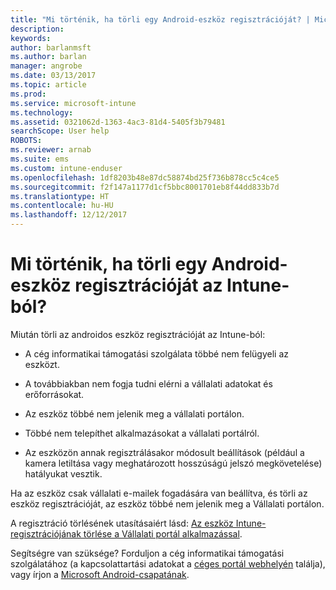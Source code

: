 ```yaml
---
title: "Mi történik, ha törli egy Android-eszköz regisztrációját? | Microsoft Docs"
description: 
keywords: 
author: barlanmsft
ms.author: barlan
manager: angrobe
ms.date: 03/13/2017
ms.topic: article
ms.prod: 
ms.service: microsoft-intune
ms.technology: 
ms.assetid: 0321062d-1363-4ac3-81d4-5405f3b79481
searchScope: User help
ROBOTS: 
ms.reviewer: arnab
ms.suite: ems
ms.custom: intune-enduser
ms.openlocfilehash: 1df8203b48e87dc58874bd25f736b878cc5c4ce5
ms.sourcegitcommit: f2f147a1177d1cf5bbc8001701eb8f44dd833b7d
ms.translationtype: HT
ms.contentlocale: hu-HU
ms.lasthandoff: 12/12/2017
---
```

# <a name="what-happens-if-you-unenroll-your-android-device-from-intune"></a>Mi történik, ha törli egy Android-eszköz regisztrációját az Intune-ból?

Miután törli az androidos eszköz regisztrációját az Intune-ból:

-   A cég informatikai támogatási szolgálata többé nem felügyeli az eszközt.

-   A továbbiakban nem fogja tudni elérni a vállalati adatokat és erőforrásokat.

-   Az eszköz többé nem jelenik meg a vállalati portálon.

-   Többé nem telepíthet alkalmazásokat a vállalati portálról.

-   Az eszközön annak regisztrálásakor módosult beállítások (például a kamera letiltása vagy meghatározott hosszúságú jelszó megkövetelése) hatályukat vesztik.

Ha az eszköz csak vállalati e-mailek fogadására van beállítva, és törli az eszköz regisztrációját, az eszköz többé nem jelenik meg a Vállalati portálon.

A regisztráció törlésének utasításaiért lásd: [Az eszköz Intune-regisztrációjának törlése a Vállalati portál alkalmazással](unenroll-your-device-from-intune-android.md).

Segítségre van szüksége? Forduljon a cég informatikai támogatási szolgálatához (a kapcsolattartási adatokat a [céges portál webhelyén](https://portal.manage.microsoft.com#HelpDeskDialog) találja), vagy írjon a <a href="mailto:wintunedroidfbk@microsoft.com?subject=I have questions about unenrolling my Android device&body=Describe the issue you're experiencing here.">Microsoft Android-csapatának</a>.
